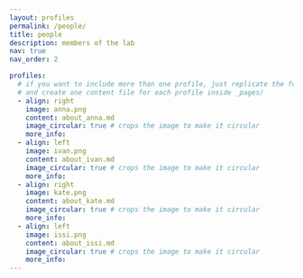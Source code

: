 ```yaml
---
layout: profiles
permalink: /people/
title: people
description: members of the lab 
nav: true
nav_order: 2

profiles:
  # if you want to include more than one profile, just replicate the following block
  # and create one content file for each profile inside _pages/
  - align: right
    image: anna.png
    content: about_anna.md
    image_circular: true # crops the image to make it circular
    more_info: 
  - align: left
    image: ivan.png
    content: about_ivan.md
    image_circular: true # crops the image to make it circular
    more_info: 
  - align: right
    image: kate.png
    content: about_kate.md
    image_circular: true # crops the image to make it circular
    more_info: 
  - align: left
    image: issi.png
    content: about_issi.md
    image_circular: true # crops the image to make it circular
    more_info: 
---
```


